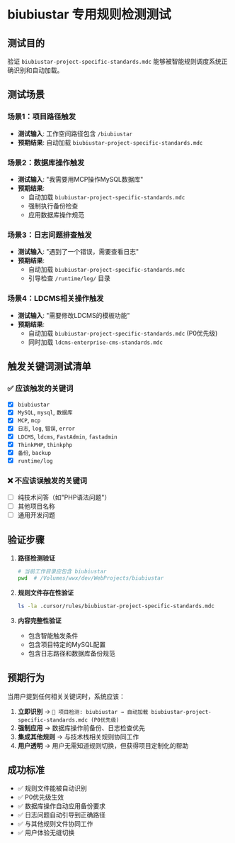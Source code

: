 # biubiustar 专用规则检测测试

## 测试目的
验证 `biubiustar-project-specific-standards.mdc` 能够被智能规则调度系统正确识别和自动加载。

## 测试场景

### 场景1：项目路径触发
- **测试输入**: 工作空间路径包含 `/biubiustar`
- **预期结果**: 自动加载 `biubiustar-project-specific-standards.mdc`

### 场景2：数据库操作触发
- **测试输入**: "我需要用MCP操作MySQL数据库"
- **预期结果**: 
  - 自动加载 `biubiustar-project-specific-standards.mdc`
  - 强制执行备份检查
  - 应用数据库操作规范

### 场景3：日志问题排查触发
- **测试输入**: "遇到了一个错误，需要查看日志"
- **预期结果**:
  - 自动加载 `biubiustar-project-specific-standards.mdc`
  - 引导检查 `/runtime/log/` 目录

### 场景4：LDCMS相关操作触发
- **测试输入**: "需要修改LDCMS的模板功能"
- **预期结果**:
  - 自动加载 `biubiustar-project-specific-standards.mdc` (P0优先级)
  - 同时加载 `ldcms-enterprise-cms-standards.mdc`

## 触发关键词测试清单

### ✅ 应该触发的关键词
- [x] `biubiustar`
- [x] `MySQL`, `mysql`, `数据库`
- [x] `MCP`, `mcp`
- [x] `日志`, `log`, `错误`, `error`
- [x] `LDCMS`, `ldcms`, `FastAdmin`, `fastadmin`
- [x] `ThinkPHP`, `thinkphp`
- [x] `备份`, `backup`
- [x] `runtime/log`

### ❌ 不应该误触发的关键词
- [ ] 纯技术问答（如"PHP语法问题"）
- [ ] 其他项目名称
- [ ] 通用开发问题

## 验证步骤

1. **路径检测验证**
   ```bash
   # 当前工作目录应包含 biubiustar
   pwd  # /Volumes/wwx/dev/WebProjects/biubiustar
   ```

2. **规则文件存在性验证**
   ```bash
   ls -la .cursor/rules/biubiustar-project-specific-standards.mdc
   ```

3. **内容完整性验证**
   - 包含智能触发条件
   - 包含项目特定的MySQL配置
   - 包含日志路径和数据库备份规范

## 预期行为

当用户提到任何相关关键词时，系统应该：

1. **立即识别** → `🎯 项目检测: biubiustar → 自动加载 biubiustar-project-specific-standards.mdc (P0优先级)`
2. **强制应用** → 数据库操作前备份、日志检查优先
3. **集成其他规则** → 与技术栈相关规则协同工作
4. **用户透明** → 用户无需知道规则切换，但获得项目定制化的帮助

## 成功标准

- ✅ 规则文件能被自动识别
- ✅ P0优先级生效
- ✅ 数据库操作自动应用备份要求
- ✅ 日志问题自动引导到正确路径
- ✅ 与其他规则文件协同工作
- ✅ 用户体验无缝切换